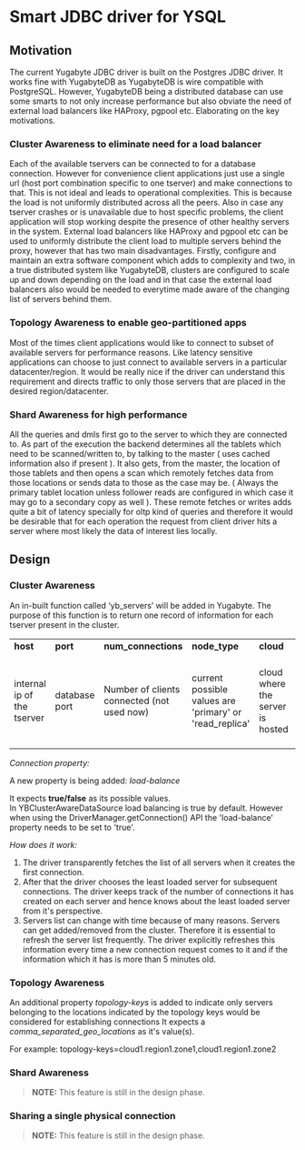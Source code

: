 # Smart JDBC driver for YSQL


## Motivation


The current Yugabyte JDBC driver is built on the Postgres JDBC driver. It works fine with YugabyteDB as YugabyteDB is wire compatible with PostgreSQL. However, YugabyteDB being a distributed database can use some smarts to not only increase performance but also obviate the need of external load balancers like HAProxy, pgpool etc. Elaborating on the key motivations.

### Cluster Awareness to eliminate need for a load balancer

Each of the available tservers can be connected to for a database connection. However for convenience client applications just use a single url (host port combination specific to one tserver) and make connections to that. This is not ideal and leads to operational complexities. This is because the load is not uniformly distributed across all the peers. Also in case any tserver crashes or is unavailable due to host specific problems, the client application will stop working despite the presence of other healthy servers in the system. External load balancers like HAProxy and pgpool etc can be used to uniformly distribute the client load to multiple servers behind the proxy, however that has two main disadvantages. Firstly, configure and maintain an extra software component which adds to complexity and two, in a true distributed system like YugabyteDB, clusters are configured to scale up and down depending on the load and in that case the external load balancers also would be needed to everytime made aware of the changing list of servers behind them.

### Topology Awareness to enable geo-partitioned apps

Most of the times client applications would like to connect to subset of available servers for performance reasons. Like latency sensitive applications can choose to just connect to available servers in a particular datacenter/region. It would be really nice if the driver can understand this requirement and directs traffic to only those servers that are placed in the desired region/datacenter.

### Shard Awareness for high performance

All the queries and dmls first go to the server to which they are connected to. As part of the execution the backend determines all the tablets which need to be scanned/written to, by talking to the master ( uses cached information also if present ). It also gets, from the master, the location of those tablets and then opens a scan which remotely fetches data from those locations or sends data to those as the case may be. ( Always the primary tablet location unless follower reads are configured in which case it may go to a secondary copy as well ). These remote fetches or writes adds quite a bit of latency specially for oltp kind of queries and therefore it would be desirable that for each operation the request from client driver hits a server where most likely the data of interest lies locally.

## Design


### Cluster Awareness

An in-built function called ‘yb_servers’ will be added in Yugabyte. The purpose of this function is to return one record of information for each tserver present in the cluster.


<table>
  <tr>
   <td><strong>host</strong>
   </td>
   <td><strong>port</strong>
   </td>
   <td><strong>num_connections</strong>
   </td>
   <td><strong>node_type</strong>
   </td>
   <td><strong>cloud</strong>
   </td>
   <td><strong>region</strong>
   </td>
   <td><strong>zone</strong>
   </td>
   <td><strong>public_ip</strong>
   </td>

  </tr>
  <tr>
   <td>internal ip of the tserver
   </td>
   <td>database port
   </td>
   <td>Number of clients connected (not used now)
   </td>
   <td>current possible values are 'primary' or 'read_replica'
   </td>
   <td>cloud where the server is hosted
   </td>
   <td>region where the server is hosted
   </td>
   <td>zone where the server is hosted
   </td>
   <td>public_ip of the server, may be different from the internal ip
   </td>
  </tr>
</table>

_Connection property:_

A new property is being added: _load-balance_

It expects **true/false** as its possible values. \
In YBClusterAwareDataSource load balancing is true by default. However when using the DriverManager.getConnection() API the 'load-balance' property needs to be set to 'true'.

_How does it work:_

1. The driver transparently fetches the list of all servers when it creates the first connection.
2. After that the driver chooses the least loaded server for subsequent connections. The driver keeps track of the number of connections it has created on each server and hence knows about the least loaded server from it's perspective.
3. Servers list can change with time because of many reasons. Servers can get added/removed from the cluster. Therefore it is essential to refresh the server list frequently. The driver explicitly refreshes this information every time a new connection request comes to it and if the information which it has is more than 5 minutes old.

### Topology Awareness

An additional property _topology-keys_ is added to indicate only servers belonging to the locations indicated by the topology keys would be considered for establishing connections
It expects a _comma_separated_geo_locations_ as it's value(s).

For example: topology-keys=cloud1.region1.zone1,cloud1.region1.zone2

### Shard Awareness

> **NOTE:** This feature is still in the design phase.

### Sharing a single physical connection

> **NOTE:** This feature is still in the design phase.


